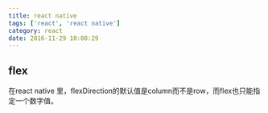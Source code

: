 ```yaml
---
title: react native
tags: ['react', 'react native']
category: react
date: 2016-11-29 10:08:29
---
```


## flex
在react native 里，flexDirection的默认值是column而不是row，而flex也只能指定一个数字值。
